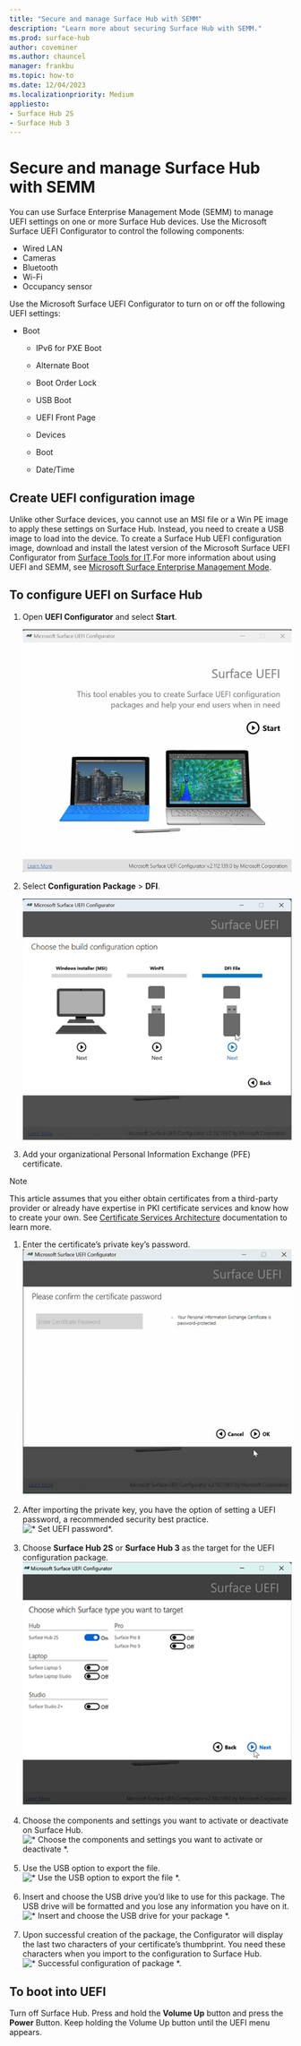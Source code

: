 ```yaml
---
title: "Secure and manage Surface Hub with SEMM"
description: "Learn more about securing Surface Hub with SEMM."
ms.prod: surface-hub
author: coveminer
ms.author: chauncel
manager: frankbu
ms.topic: how-to
ms.date: 12/04/2023
ms.localizationpriority: Medium
appliesto:
- Surface Hub 2S
- Surface Hub 3
---
```


# Secure and manage Surface Hub with SEMM

You can use Surface Enterprise Management Mode (SEMM) to manage UEFI settings on one or more Surface Hub devices. Use the Microsoft Surface UEFI Configurator to control the following components:

- Wired LAN
- Cameras
- Bluetooth
- Wi-Fi
- Occupancy sensor

Use the Microsoft Surface UEFI Configurator to turn on or off the following UEFI settings:

- Boot

  - IPv6 for PXE Boot
  - Alternate Boot
  - Boot Order Lock
  - USB Boot
  - UEFI Front Page

  - Devices
  - Boot
  - Date/Time

## Create UEFI configuration image

Unlike other Surface devices, you cannot use an MSI file or a Win PE image to apply these settings on Surface Hub. Instead, you need to create a USB image to load into the device. To create a Surface Hub UEFI configuration image, download and install the latest version of the Microsoft Surface UEFI Configurator from [Surface Tools for IT](https://www.microsoft.com/download/details.aspx?id=46703).For more information about using UEFI and SEMM, see [Microsoft Surface Enterprise Management Mode](/surface/surface-enterprise-management-mode).

## To configure UEFI on Surface Hub

1. Open **UEFI Configurator** and select **Start**.

    ![Screenshot showing UEFI Configurator Start](images/uefi-hub-start.png)

3. Select **Configuration Package** > **DFI**.

    ![Screenshot showing screen to select DFI File](images/uefi-hub-dfi.png)

4. Add your organizational Personal Information Exchange (PFE) certificate.

> [!NOTE]
> This article assumes that you either obtain certificates from a third-party provider or already have expertise in PKI certificate services and know how to create your own. See [Certificate Services Architecture](/windows/win32/seccrypto/certificate-services-architecture) documentation to learn more.


1. Enter the certificate’s private key’s password.<br>
![* Enter the certificate’s private key’s password *.](images/uefi-hub-cert-pw.png) <br><br>
1. After importing the private key, you have the option of setting a UEFI password, a recommended security best practice.<br>
![* Set UEFI password*.](images/sh2-uefi4.png) <br><br>
1. Choose **Surface Hub 2S** or **Surface Hub 3** as the target for the UEFI configuration package.<br>
![* Choose Surface Hub 2S or Surface Hub 3 as the target for the UEFI configuration package *.](images/sh2-uefi5.png) <br><br>
1. Choose the components and settings you want to activate or deactivate on Surface Hub.<br>
![* Choose the components and settings you want to activate or deactivate *.](images/sh2-uefi6.png) <br><br>
1. Use the USB option to export the file.<br>
![* Use the USB option to export the file *.](images/sh2-uefi8.png) <br><br>
1. Insert and choose the USB drive you’d like to use for this package. The USB drive will be formatted and you lose any information you have on it.<br>
![* Insert and choose the USB drive for your package  *.](images/sh2-uefi9.png) <br><br>
1. Upon successful creation of the package, the Configurator will display the last two characters of your certificate’s thumbprint. You need these characters when you import to the configuration to Surface Hub.<br>
![* Successful configuration of package *.](images/sh2-uefi10.png) <br>

## To boot into UEFI

Turn off Surface Hub. Press and hold the **Volume Up** button and press the **Power** Button. Keep holding the Volume Up button until the UEFI menu appears.
